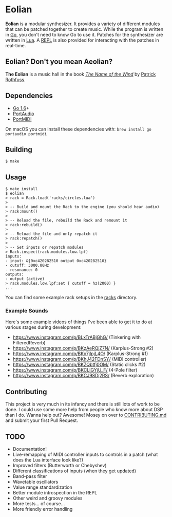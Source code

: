 # Eolian

**Eolian** is a modular synthesizer. It provides a variety of different modules that can be patched together to create
music. While the program is written in [Go](https://golang.org/), you don't need to know Go to use it. Patches for the
synthesizer are written in [Lua](https://www.lua.org/). A
[REPL](https://en.wikipedia.org/wiki/Read%E2%80%93eval%E2%80%93print_loop) is also provided for interacting with the
patches in real-time.

## Eolian? Don't you mean Aeolian?

**The Eolian** is a music hall in the book [*The Name of the
Wind*](https://www.amazon.com/Name-Wind-Patrick-Rothfuss/dp/0756404746/) by [Patrick Rothfuss](http://patrickrothfuss.com).

## Dependencies

- [Go 1.6](http://golang.org)+
- [PortAudio](http://www.portaudio.com/)
- [PortMIDI](http://portmedia.sourceforge.net/portmidi/)

On macOS you can install these dependencies with: `brew install go portaudio portmidi`

## Building

```
$ make
```

## Usage

```
$ make install
$ eolian
> rack = Rack.load('racks/circles.lua')
>
> -- Build and mount the Rack to the engine (you should hear audio)
> rack:mount()
> 
> -- Reload the file, rebuild the Rack and remount it
> rack:rebuild()
>
> -- Reload the file and only repatch it
> rack:repatch()
> 
> -- Set inputs or repatch modules
> Rack.inspect(rack.modules.low.lpf)
inputs:
- input: &{0xc420282510 output 0xc420282510}
- cutoff: 3000.00Hz
- resonance: 0
outputs:
- output (active)
> rack.modules.low.lpf:set { cutoff = hz(2000) }
...
```

You can find some example rack setups in the [racks](https://github.com/brettbuddin/eolian/tree/master/racks) directory.

### Example Sounds

Here's some example videos of things I've been able to get it to do at various stages during development:

- https://www.instagram.com/p/BLxTrABjGhG/ (Tinkering with FilteredReverb)
- https://www.instagram.com/p/BKzAeRQjZ7N/ (Karplus-Strong #2)
- https://www.instagram.com/p/BKx7jIpjL4O/ (Karplus-Strong #1)
- https://www.instagram.com/p/BKhJ42FDnSY/ (MIDI controller)
- https://www.instagram.com/p/BKZQbtfj0OM/ (Static clicks #2)
- https://www.instagram.com/p/BKCLIGYjU_F/ (4-Pole filter)
- https://www.instagram.com/p/BKCJ98Dj2RS/ (Reverb exploration)

## Contributing

This project is very much in its infancy and there is still lots of work to be done. I could use some more help from
people who know more about DSP than I do. Wanna help out? Awesome! Mosey on over to
[CONTRIBUTING.md](https://github.com/brettbuddin/eolian/tree/master/CONTRIBUTING.md) and submit your first Pull Request.

## TODO

- Documentation!
- Live-remapping of MIDI controller inputs to controls in a patch (what does the Lua interface look like?)
- Improved filters (Butterworth or Chebyshev)
- Different classifications of inputs (when they get updated)
- Band-pass filter
- Wavetable oscillators
- Value range standardization
- Better module introspection in the REPL
- Other weird and groovy modules
- More tests... of course...
- More friendly error handling
